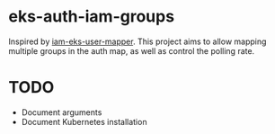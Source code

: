 # eks-auth-iam-groups

Inspired by [iam-eks-user-mapper](https://github.com/ygrene/iam-eks-user-mapper). This project aims to allow mapping multiple groups in the auth map, as well as control the polling rate.

# TODO

* Document arguments
* Document Kubernetes installation
